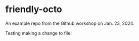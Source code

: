 # friendly-octo
An example repo from the Github workshop on Jan. 23, 2024.

Testing making a change to file!
